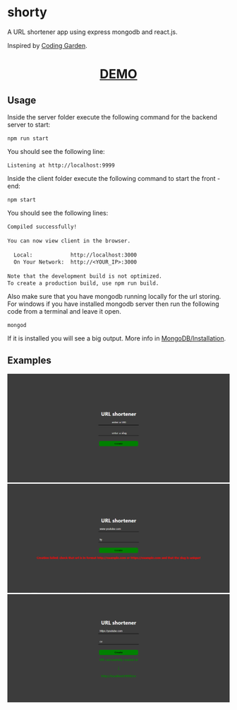 # shorty

A URL shortener app using express mongodb and react.js.

Inspired by [Coding Garden](https://www.youtube.com/watch?v=gq5yubc1u18).

<div align="center">
  <h1><a href="https://constantine.dev:8080/shorty"> DEMO </a></h1>
</div>

## Usage

Inside the server folder execute the following command for the backend server to start:
```
npm run start
```

You should see the following line:

```
Listening at http://localhost:9999
```

Inside the client folder execute the following command to start the front - end:

```
npm start
```
You should see the following lines:

```
Compiled successfully!

You can now view client in the browser.

  Local:            http://localhost:3000
  On Your Network:  http://<YOUR_IP>:3000

Note that the development build is not optimized.
To create a production build, use npm run build.
```

Also make sure that you have mongodb running locally for the url storing. For windows if you have installed
mongodb server then run the following code from a terminal and leave it open.

```
mongod
```

If it is installed you will see a big output. More info in [MongoDB/Installation](https://docs.mongodb.com/manual/tutorial/install-mongodb-on-windows/).

## Examples

<p align="center">
  <img src="examples/ex1.png" /> 
  <img src="examples/ex2.png" /> 
  <img src="examples/ex3.png" /> 
</p>
